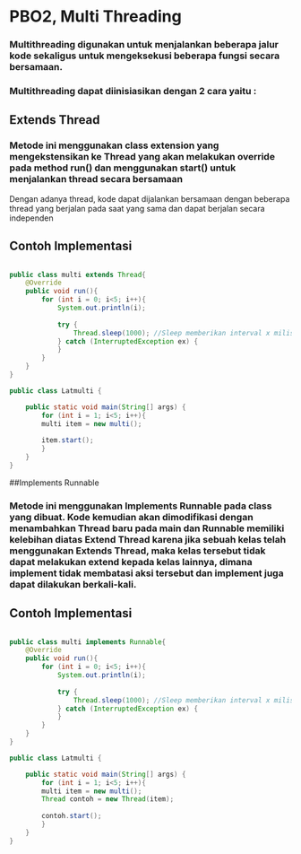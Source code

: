 # PBO2, Multi Threading

### Multithreading digunakan untuk menjalankan beberapa jalur kode sekaligus untuk mengeksekusi beberapa fungsi secara bersamaan.

### Multithreading dapat diinisiasikan dengan 2 cara yaitu :

## Extends Thread
### Metode ini menggunakan class extension yang mengekstensikan ke Thread yang akan melakukan override pada method run() dan menggunakan start() untuk menjalankan thread secara bersamaan
Dengan adanya thread, kode dapat dijalankan bersamaan dengan beberapa thread yang berjalan pada saat yang sama dan dapat berjalan secara independen 

## Contoh Implementasi
``` java

public class multi extends Thread{
    @Override
    public void run(){
        for (int i = 0; i<5; i++){
            System.out.println(i);
            
            try {
                Thread.sleep(1000); //Sleep memberikan interval x milisecond sebelum menampilkan output kedua
            } catch (InterruptedException ex) {
            }
        }
    }
}

public class Latmulti {

    public static void main(String[] args) {
        for (int i = 1; i<5; i++){
        multi item = new multi();
       
        item.start();
        }
    }
}

```

##Implements Runnable
### Metode ini menggunakan Implements Runnable pada class yang dibuat. Kode kemudian akan dimodifikasi dengan menambahkan Thread baru pada main dan Runnable memiliki kelebihan diatas Extend Thread karena jika sebuah kelas telah menggunakan Extends Thread, maka kelas tersebut tidak dapat melakukan extend kepada kelas lainnya, dimana implement tidak membatasi aksi tersebut dan implement juga dapat dilakukan berkali-kali.

## Contoh Implementasi 
``` java

public class multi implements Runnable{
    @Override
    public void run(){
        for (int i = 0; i<5; i++){
            System.out.println(i);
            
            try {
                Thread.sleep(1000); //Sleep memberikan interval x milisecond sebelum menampilkan output kedua
            } catch (InterruptedException ex) {
            }
        }
    }
}

public class Latmulti {

    public static void main(String[] args) {
        for (int i = 1; i<5; i++){
        multi item = new multi();
        Thread contoh = new Thread(item);
       
        contoh.start();
        }
    }
}

```
